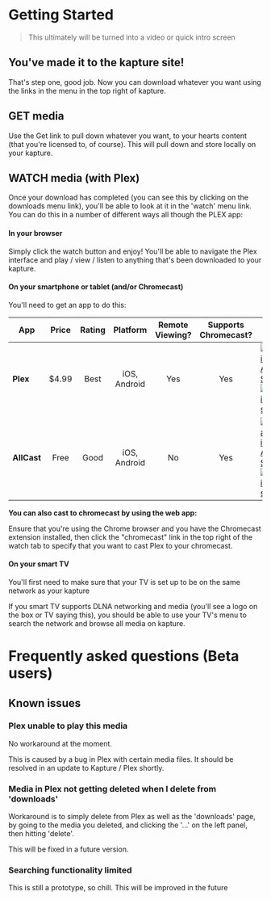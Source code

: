 Getting Started
===============

> This ultimately will be turned into a video or quick intro screen

## You've made it to the kapture site!

That's step one, good job.  Now you can download whatever you want using the links in the menu in the top right of kapture.

## GET media

Use the Get link to pull down whatever you want, to your hearts content (that you're licensed to, of course).  This will pull down and store locally on your kapture.

## WATCH media (with Plex)

Once your download has completed (you can see this by clicking on the downloads menu link), you'll be able to look at it in the 'watch' menu link.  You can do this in a number of different ways all though the PLEX app:

#### In your browser

Simply click the watch button and enjoy!  You'll be able to navigate the Plex interface and play / view / listen to anything that's been downloaded to your kapture.

#### On your smartphone or tablet (and/or Chromecast)

You'll need to get an app to do this:

[ios-app-store-logo]: https://devimages.apple.com.edgekey.net/app-store/marketing/guidelines/images/badge-download-on-the-app-store.svg "App store logo"
[google-play-logo]: https://play.google.com/intl/en_us/badges/images/badge_new.png "Google play link"

| App         | Price | Rating | Platform     | Remote Viewing? | Supports Chromecast? | Link |
| ----------- |:-----:|:------:|:------------:|:--------------:|:---------------------:| ---- |
| **Plex**    | $4.99 | Best   | iOS, Android | Yes            | Yes                   | [![Plex in iOS App Store][ios-app-store-logo]](https://play.google.com/store/apps/details?id=com.plexapp.android)  [![Plex in play store][google-play-logo]](https://play.google.com/store/apps/details?id=com.plexapp.android) |
| **AllCast** | Free  | Good   | iOS, Android | No             | Yes                   | [![Allcast in iOS App Store][ios-app-store-logo]](https://itunes.com/app/allcast-cast-photos-music) [](https://play.google.com/store/apps/details?id=com.koushikdutta.cast) [![Plex in play store][google-play-logo]](https://play.google.com/store/apps/details?id=com.koushikdutta.cast) |

**You can also cast to chromecast by using the web app:**

Ensure that you're using the Chrome browser and you have the Chromecast extension installed, then click the "chromecast" link in the top right of the watch tab to specify that you want to cast Plex to your chromecast.

#### On your smart TV

You'll first need to make sure that your TV is set up to be on the same network as your kapture

If you smart TV supports DLNA networking and media (you'll see a logo on the box or TV saying this), you should be able to use your TV's menu to search the network and browse all media on kapture.


Frequently asked questions (Beta users)
========================================

## Known issues

### Plex unable to play this media

No workaround at the moment.  

This is caused by a bug in Plex with certain media files.  It should be resolved in an update to Kapture / Plex shortly.


### Media in Plex not getting deleted when I delete from 'downloads'

Workaround is to simply delete from Plex as well as the 'downloads' page, by going to the media you deleted, and clicking the '...' on the left panel, then hitting 'delete'.

This will be fixed in a future version.

### Searching functionality limited

This is still a prototype, so chill.  This will be improved in the future

###
